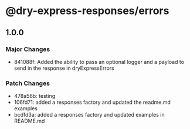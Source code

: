 # @dry-express-responses/errors

## 1.0.0

### Major Changes

- 841088f: Added the ability to pass an optional logger and a payload to send in the response in dryExpressErrors

### Patch Changes

- 478a56b: testing
- 106fd71: added a responses factory and updated the readme.md examples
- bcdfd3a: added a responses factory and updated examples in README.md
